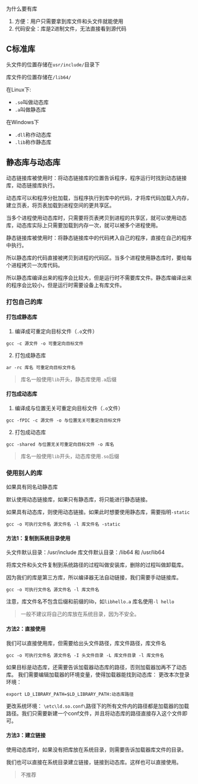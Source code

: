 为什么要有库

1. 方便：用户只需要拿到库文件和头文件就能使用
2. 代码安全：库是2进制文件，无法直接看到源代码
## C标准库

头文件的位置存储在`usr/include/`目录下

库文件的位置存储在`/lib64/`

在Linux下:
- `.so`叫做动态库
- `.a`叫做静态库

在Windows下
- `.dll`称作动态库
- `.lib`称作静态库
## 静态库与动态库


动态链接库被使用时：将动态链接库的位置告诉程序，程序运行时找到动态链接库，动态链接库执行。

动态库可以和程序分批加载，当程序执行到库中的代码，才将库代码加载入内存，建立页表，将页表加载到进程空间的更共享区。

当多个进程使用动态库时，只需要将页表拷贝到进程的共享区，就可以使用动态库，动态库实际上只需要加载到内存一次，就可以被多个进程使用。

静态链接库被使用时：将静态链接库中的代码拷入自己的程序，直接在自己的程序中执行。

所以静态库的代码直接被拷贝到进程的代码区。当多个进程使用静态库时，要给每个进程拷贝一次库代码。

所以静态库编译出来的程序会比较大，但是运行时不需要库文件。静态库编译出来的程序会比较小，但是运行时需要设备上有库文件。

### 打包自己的库

#### 打包成静态库

1. 编译成可重定向目标文件（`.o`文件）
```shell
gcc -c 源文件 -o 可重定向目标文件
```
2. 打包成静态库
```shell
ar -rc 库名 可重定向目标文件名
```
> 库名一般使用`lib`开头，静态库使用`.a`后缀

#### 打包成动态库

1. 编译成与位置无关可重定向目标文件（`.o`文件）
```shell
gcc -fPIC -c 源文件 -o 与位置无关可重定向目标文件
```
2. 打包成动态库
```shell
gcc -shared 与位置无关可重定向目标文件 -o 库名
```
> 库名一般使用`lib`开头，动态库使用`.so`后缀
### 使用别人的库

如果具有同名动静态库

默认使用动态链接库，如果只有静态库，将只能进行静态链接。

如果具有动态库，则使用动态链接。如果此时想要使用静态库，需要指明`-static`

```shell
gcc -o 可执行文件名 源文件名 -l 库文件名 -static
```

#### 方法1：复制到系统目录使用
头文件默认目录：/usr/include
库文件默认目录：/lib64 和 /usr/lib64

将库文件和头文件复制到系统路径的过程叫做安装库，删除的过程叫做卸载库。

因为我们的库是第三方库，所以编译器无法自动链接，我们需要手动链接库。

```shell
gcc -o 可执行文件名 源文件名 -l 库文件名
```

注意，库文件名不包含后缀和前缀的lib，如`libhello.a` 库名使用`-l hello`

> 一般不建议将自己的库放在系统目录，因为不安全。

#### 方法2：直接使用

我们可以直接使用库，但需要给出头文件路径，库文件路径，库文件名

```shell
gcc -o 可执行文件名 源文件名 -I 头文件目录 -L 库文件目录 -l 库文件名
```

如果目标是动态库，还需要告诉加载器动态库的路径，否则加载器加再不了动态库。
我们需要编辑加载器的环境变量，使得加载器能找到动态库：
更改本次登录环境：
```shell
export LD_LIBRARY_PATH=$LD_LIBRARY_PATH:动态库路径
```
更改系统环境：
`\etc\ld.so.conf\`路径下的所有文件内的路径都是加载器的加载路径。我们只需要新建一个conf文件，并且将动态库的路径直接存入这个文件即可。

#### 方法3：建立链接

使用动态库时，如果没有把库放在系统目录，则需要告诉加载器库文件的目录。

我们也可以直接在系统目录建立链接，链接到动态库。这样也可以直接使用。

> 不推荐

